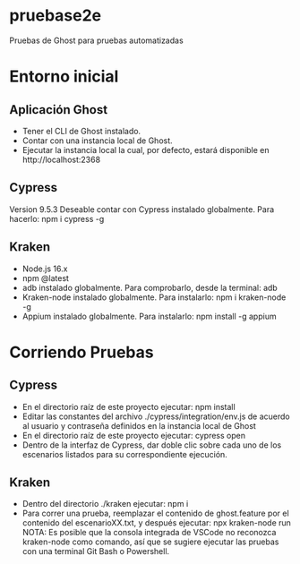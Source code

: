 # pruebase2e
Pruebas de Ghost para pruebas automatizadas

# Entorno inicial

## Aplicación Ghost
- Tener el CLI de Ghost instalado.
- Contar con una instancia local de Ghost.
- Ejecutar la instancia local la cual, por defecto, estará disponible en http://localhost:2368 

## Cypress
Version 9.5.3
Deseable contar con Cypress instalado globalmente. Para hacerlo: npm i cypress -g

## Kraken
- Node.js 16.x
- npm @latest
- adb instalado globalmente. Para comprobarlo, desde la terminal: adb 
- Kraken-node instalado globalmente. Para instalarlo: npm i kraken-node -g
- Appium instalado globalmente. Para instalarlo: npm install -g appium

# Corriendo Pruebas

## Cypress
- En el directorio raíz de este proyecto ejecutar: npm install
- Editar las constantes del archivo ./cypress/integration/env.js de acuerdo al usuario y contraseña definidos en la instancia local de Ghost
- En el directorio raíz de este proyecto ejecutar: cypress open 
- Dentro de la interfaz de Cypress, dar doble clic sobre cada uno de los escenarios listados para su correspondiente ejecución.

## Kraken
- Dentro del directorio ./kraken ejecutar: npm i 
- Para correr una prueba, reemplazar el contenido de ghost.feature por el contenido del escenarioXX.txt, y después ejecutar: npx kraken-node run
NOTA: Es posible que la consola integrada de VSCode no reconozca kraken-node como comando, así que se sugiere ejecutar las pruebas con una terminal Git Bash o Powershell.